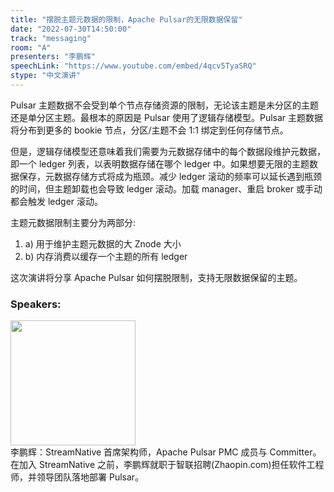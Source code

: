 ```yaml
---
title: "摆脱主题元数据的限制，Apache Pulsar的无限数据保留"
date: "2022-07-30T14:50:00"
track: "messaging"
room: "A"
presenters: "李鹏辉"
speechLink: "https://www.youtube.com/embed/4qcv5TyaSRQ"
stype: "中文演讲"
---
```

Pulsar 主题数据不会受到单个节点存储资源的限制，无论该主题是未分区的主题还是单分区主题。最根本的原因是 Pulsar 使用了逻辑存储模型。Pulsar 主题数据将分布到更多的 bookie 节点，分区/主题不会 1:1 绑定到任何存储节点。

但是，逻辑存储模型还意味着我们需要为元数据存储中的每个数据段维护元数据，即一个 ledger 列表，以表明数据存储在哪个 ledger 中。如果想要无限的主题数据保存，元数据存储方式将成为瓶颈。减少 ledger 滚动的频率可以延长遇到瓶颈的时间，但主题卸载也会导致 ledger 滚动。加载 manager、重启 broker 或手动都会触发 ledger 滚动。

主题元数据限制主要分为两部分:

1. a) 用于维护主题元数据的大 Znode 大小
2. b) 内存消费以缓存一个主题的所有 ledger

这次演讲将分享 Apache Pulsar 如何摆脱限制，支持无限数据保留的主题。
 ### Speakers: 
 <img src="images/speaker/1185.png" width="200" /><br>李鹏辉：StreamNative 首席架构师，Apache Pulsar PMC 成员与 Committer。在加入 StreamNative 之前，李鹏辉就职于智联招聘(Zhaopin.com)担任软件工程师，并领导团队落地部署 Pulsar。

 